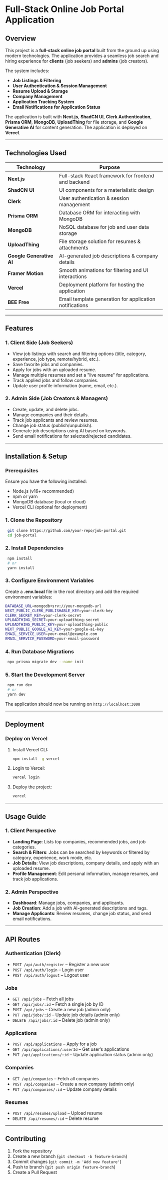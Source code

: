 # Full-Stack Online Job Portal Application

## Overview
This project is a **full-stack online job portal** built from the ground up using modern technologies. The application provides a seamless job search and hiring experience for **clients** (job seekers) and **admins** (job creators).

The system includes:
- **Job Listings & Filtering**
- **User Authentication & Session Management**
- **Resume Upload & Storage**
- **Company Management**
- **Application Tracking System**
- **Email Notifications for Application Status**

The application is built with **Next.js**, **ShadCN UI**, **Clerk Authentication**, **Prisma ORM**, **MongoDB**, **UploadThing** for file storage, and **Google Generative AI** for content generation. The application is deployed on **Vercel**.

---
## Technologies Used

| Technology      | Purpose                                      |
|----------------|----------------------------------------------|
| **Next.js**   | Full-stack React framework for frontend and backend |
| **ShadCN UI** | UI components for a materialistic design     |
| **Clerk**     | User authentication & session management     |
| **Prisma ORM** | Database ORM for interacting with MongoDB   |
| **MongoDB**   | NoSQL database for job and user data storage |
| **UploadThing** | File storage solution for resumes & attachments |
| **Google Generative AI** | AI-generated job descriptions & company details |
| **Framer Motion** | Smooth animations for filtering and UI interactions |
| **Vercel**    | Deployment platform for hosting the application |
| **BEE Free**  | Email template generation for application notifications |

---
## Features
### 1. **Client Side (Job Seekers)**
- View job listings with search and filtering options (title, category, experience, job type, remote/hybrid, etc.).
- Save favorite jobs and companies.
- Apply for jobs with an uploaded resume.
- Manage multiple resumes and set a "live resume" for applications.
- Track applied jobs and follow companies.
- Update user profile information (name, email, etc.).

### 2. **Admin Side (Job Creators & Managers)**
- Create, update, and delete jobs.
- Manage companies and their details.
- Track job applicants and review resumes.
- Change job status (publish/unpublish).
- Generate job descriptions using AI based on keywords.
- Send email notifications for selected/rejected candidates.

---
## Installation & Setup
### Prerequisites
Ensure you have the following installed:
- Node.js (v16+ recommended)
- npm or yarn
- MongoDB database (local or cloud)
- Vercel CLI (optional for deployment)

### 1. Clone the Repository
```sh
 git clone https://github.com/your-repo/job-portal.git
 cd job-portal
```

### 2. Install Dependencies
```sh
 npm install
 # or
 yarn install
```

### 3. Configure Environment Variables
Create a **.env.local** file in the root directory and add the required environment variables:
```sh
DATABASE_URL=mongodb+srv://your-mongodb-url
NEXT_PUBLIC_CLERK_PUBLISHABLE_KEY=your-clerk-key
CLERK_SECRET_KEY=your-clerk-secret
UPLOADTHING_SECRET=your-uploadthing-secret
UPLOADTHING_PUBLIC_KEY=your-uploadthing-public
NEXT_PUBLIC_GOOGLE_AI_KEY=your-google-ai-key
EMAIL_SERVICE_USER=your-email@example.com
EMAIL_SERVICE_PASSWORD=your-email-password
```

### 4. Run Database Migrations
```sh
 npx prisma migrate dev --name init
```

### 5. Start the Development Server
```sh
 npm run dev
 # or
 yarn dev
```
The application should now be running on `http://localhost:3000`

---
## Deployment
### Deploy on Vercel
1. Install Vercel CLI:
   ```sh
   npm install -g vercel
   ```
2. Login to Vercel:
   ```sh
   vercel login
   ```
3. Deploy the project:
   ```sh
   vercel
   ```

---
## Usage Guide
### 1. **Client Perspective**
- **Landing Page**: Lists top companies, recommended jobs, and job categories.
- **Search & Filters**: Jobs can be searched by keywords or filtered by category, experience, work mode, etc.
- **Job Details**: View job descriptions, company details, and apply with an uploaded resume.
- **Profile Management**: Edit personal information, manage resumes, and track job applications.

### 2. **Admin Perspective**
- **Dashboard**: Manage jobs, companies, and applicants.
- **Job Creation**: Add a job with AI-generated descriptions and tags.
- **Manage Applicants**: Review resumes, change job status, and send email notifications.

---
## API Routes
### Authentication (Clerk)
- `POST /api/auth/register` – Register a new user
- `POST /api/auth/login` – Login user
- `POST /api/auth/logout` – Logout user

### Jobs
- `GET /api/jobs` – Fetch all jobs
- `GET /api/jobs/:id` – Fetch a single job by ID
- `POST /api/jobs` – Create a new job (admin only)
- `PUT /api/jobs/:id` – Update job details (admin only)
- `DELETE /api/jobs/:id` – Delete job (admin only)

### Applications
- `POST /api/applications` – Apply for a job
- `GET /api/applications/:userId` – Get user’s applications
- `PUT /api/applications/:id` – Update application status (admin only)

### Companies
- `GET /api/companies` – Fetch all companies
- `POST /api/companies` – Create a new company (admin only)
- `PUT /api/companies/:id` – Update company details

### Resumes
- `POST /api/resumes/upload` – Upload resume
- `DELETE /api/resumes/:id` – Delete resume

---

## Contributing
1. Fork the repository
2. Create a new branch (`git checkout -b feature-branch`)
3. Commit changes (`git commit -m 'Add new feature'`)
4. Push to branch (`git push origin feature-branch`)
5. Create a Pull Request

